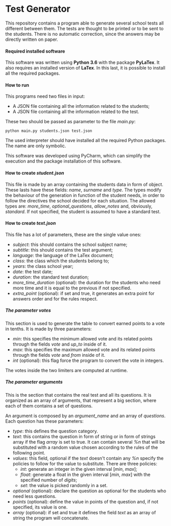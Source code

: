 # Test Generator

This repository contains a program able to generate several school 
tests all different between them. The tests are thought to be printed
or to be sent to the students. There is no automatic correction,
since the answers may be directly written on paper.

#### Required installed software

This software was written using **Python 3.6** with the package
**PyLaTex**. It also requires an installed version of **LaTex**.
In this last, it is possible to install all the required packages.

#### How to run

This programs need two files in input:

- A JSON file containing all the information related to the students;
- A JSON file containing all the information related to the test.

These two should be passed as parameter to the file _main.py_:

    python main.py students.json test.json
    
The used interpreter should have installed all the required Python
packages. The name are only symbolic.

This software was developed using PyCharm, which can 
simplify the execution and the package installation of this software.

#### How to create _student.json_

This file is made by an array containing the students data in form
of object. These lasts have these fields: _name_, _surname_ and
_type_. The types modify the behaviour of the generation in function
of the student needs, in order to follow the directives the school
decided for each situation. The allowed types are: _more_time_, 
_optional_questions_, _allow_notes_ and, obviously, _standard_.
If not specified, the student is assumed to have a standard test.

#### How to create _text.json_

This file has a lot of parameters, these are the single value ones:

- _subject_: this should contains the school subject name;
- _subtitle_: this should contains the test argument;
- _language_: the language of the LaTex document;
- _class_: the class which the students belong to;
- _years_: the class school year;
- _date_: the test date;
- _duration_: the standard test duration;
- _more_time_duration_ (optional): the duration for the students who
need more time and it is equal to the previous if not specified.
- _extra_point_ (optional): if set and true, it generates an extra
point for answers order and for the rules respect.

##### The parameter _votes_

This section is used to generate the table to convert earned points
to a vote in tenths. It is made by three parameters:

- _min_: this specifies the minimum allowed vote and its related
points through the fields _vote_ and _up_to_ inside of it.
- _max_: this specifies the maximum allowed vote and its related
points through the fields _vote_ and _from_ inside of it.
- _int_ (optional): this flag force the program to convert the vote
in integers.

The votes inside the two limiters are computed at runtime.

##### The parameter _arguments_

This is the section that contains the real test and all its
questions. It is organized as an array of arguments, that represent
a big section, where each of them contains a set of questions.

An argument is composed by an _argument_name_ and an array of
_questions_. Each question has these parameters:

- _type_: this defines the question category.
- _text_: this contains the question in form of string or in form
of strings array if the flag _array_ is set to true. It can contain
several _%n_ that will be substituted with a random value chosen
according to the rules of the following point.
- _values_: this field, optional if the _text_ doesn't contain any
_%n_ specify the policies to follow for the value to substitute. 
There are three policies:
    - _int_: generate an integer in the given interval 
    [_min_, _max_];
    - _float_: generate a float in the given interval 
    [_min_, _max_] with the specified number of _digits_;
    - _set_: the value is picked randomly in a set.
- _optional_ (optional): declare the question as optional for the
students who need less questions.
- _points_ (optional): define the value in points of the question
and, if not specified, its value is one.
- _array_ (optional): if set and true it defines the field _text_
as an array of string the program will concatenate.